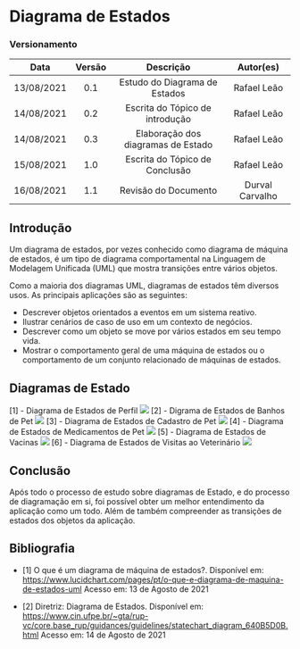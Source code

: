 # Diagrama de Estados

### Versionamento
|    Data    | Versão | Descrição            | Autor(es)       |
| :--------: | :----: | :------------------: | :-------------: |
| 13/08/2021 |  0.1   | Estudo do Diagrama de Estados | Rafael Leão |
| 14/08/2021 |  0.2   | Escrita do Tópico de introdução | Rafael Leão |
| 14/08/2021 |  0.3   | Elaboração dos diagramas de Estado | Rafael Leão |
| 15/08/2021 |  1.0   | Escrita do Tópico de Conclusão | Rafael Leão |
| 16/08/2021 |  1.1   | Revisão do Documento | Durval Carvalho |

## Introdução

Um diagrama de estados, por vezes conhecido como diagrama de máquina de estados, é um tipo de diagrama comportamental na Linguagem de Modelagem Unificada (UML) que mostra transições entre vários objetos.

Como a maioria dos diagramas UML, diagramas de estados têm diversos usos. As principais aplicações são as seguintes:
- Descrever objetos orientados a eventos em um sistema reativo.
- Ilustrar cenários de caso de uso em um contexto de negócios.
- Descrever como um objeto se move por vários estados em seu tempo vida.
- Mostrar o comportamento geral de uma máquina de estados ou o comportamento de um conjunto relacionado de máquinas de estados.

## Diagramas de Estado

[1] - Diagrama de Estados de Perfil
![](https://i.imgur.com/n8ev2sw.jpg)
[2] - Digrama de Estados de Banhos de Pet
![](https://i.imgur.com/WlEwMrr.jpg)
[3] - Diagrama de Estados de Cadastro de Pet
![](https://i.imgur.com/JnY8lVg.jpg)
[4] - Diagrama de Estados de Medicamentos de Pet
![](https://i.imgur.com/mnMiqMe.jpg)
[5] - Diagrama de Estados de Vacinas
![](https://i.imgur.com/lcPXenr.jpg)
[6] - Diagrama de Estados de Visitas ao Veterinário
![](https://i.imgur.com/Pg2LxQn.jpg)

## Conclusão
Após todo o processo de estudo sobre diagramas de Estado, e do processo de diagramação em si, foi possível obter um melhor entendimento da aplicação como um todo. Além de também compreender as transições de estados dos objetos da aplicação.

## Bibliografia

- [1] O que é um diagrama de máquina de estados?. Disponível em: https://www.lucidchart.com/pages/pt/o-que-e-diagrama-de-maquina-de-estados-uml Acesso em: 13 de Agosto de 2021

- [2] Diretriz: Diagrama de Estados. Disponível em: https://www.cin.ufpe.br/~gta/rup-vc/core.base_rup/guidances/guidelines/statechart_diagram_640B5D0B.html Acesso em: 14 de Agosto de 2021